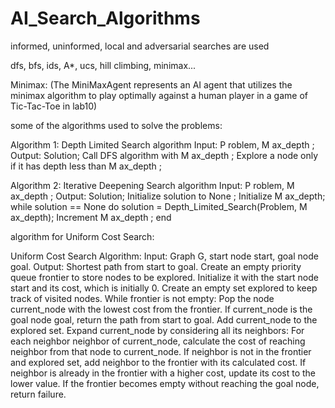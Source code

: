 ﻿# AI_Search_Algorithms
 
informed, uninformed, local and adversarial searches are used

dfs, bfs, ids, A*, ucs, hill climbing, minimax...

Minimax: (The MiniMaxAgent represents an AI agent that utilizes the minimax algorithm to play optimally against a human player in a game of Tic-Tac-Toe in lab10)

some of the algorithms used to solve the problems:


Algorithm 1: Depth Limited Search algorithm
Input: P roblem, M ax_depth ;
Output: Solution;
Call DFS algorithm with M ax_depth ;
Explore a node only if it has depth less than M ax_depth ;


Algorithm 2: Iterative Deepening Search algorithm
Input: P roblem, M ax_depth ;
Output: Solution;
Initialize solution to None ;
Initialize M ax_depth;
while solution == None do
solution = Depth_Limited_Search(Problem, M ax_depth);
Increment M ax_depth ;
end


algorithm for Uniform Cost Search:

Uniform Cost Search Algorithm:
Input: Graph G, start node start, goal node goal.
Output: Shortest path from start to goal.
Create an empty priority queue frontier to store nodes to be explored. Initialize it with the start node start and its cost, which is initially 0.
Create an empty set explored to keep track of visited nodes.
While frontier is not empty:
Pop the node current_node with the lowest cost from the frontier.
If current_node is the goal node goal, return the path from start to goal.
Add current_node to the explored set.
Expand current_node by considering all its neighbors:
For each neighbor neighbor of current_node, calculate the cost of reaching neighbor from that node to current_node.
If neighbor is not in the frontier and explored set, add neighbor to the frontier with its calculated cost.
If neighbor is already in the frontier with a higher cost, update its cost to the lower value.
If the frontier becomes empty without reaching the goal node, return failure.
